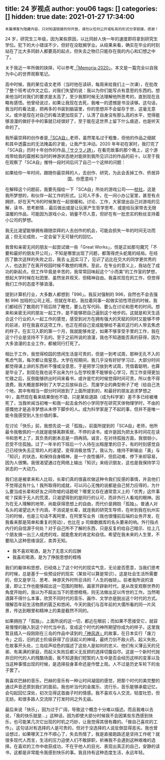 title: 24 岁视点
author: you06
tags: []
categories: []
hidden: true
date: 2021-01-27 17:34:00
---
    本篇博客为隐藏内容，只对知道链接的你开放，请勿以任何公开或私有的形式分享链接，感谢！

24 岁，研究生三年级，因为某些原因，以比同龄人快一年的速度即将拿到研究生学位。犯下的大小错误不少，但好在没耽搁学业。从结果来看，确实在毕业的时刻站在了比大多同龄人都要高的起点，但失去之物已只能存在我的内心和幻想之中了。

关于我近一年所做的抉择，可以参考[「Memoria-2020」](/2021/01/18/memoria-2020/)，本文是一篇完全以自我为中心的世界观察笔记。

高中时候，我的某位语文老师（当时他在读研，每周来给我们上一次课），在批改了整个班考试作文之后，对我们失望的说：我以为你们能写点有意思的东西的。想来他当时对我们的要求是太高了，至少我那时候无法理解他所思考的，直到现在且略有感悟。他曾经说过，如果让我现在去死，我唯一的遗憾是书没读够。这句话，我当时的看法是，把再多的书装到脑袋里，你的思想并不会留存于世，这毫无意义。或许是现在对自己的看法更加现实了，认清了自身没有那么高的水平，觉得能够浪漫的做好手中的事就已经很好了，至于能在这世界上留下什么痕迹，也是听天命的了。

我所最崇拜的创作者是[「SCA自」](https://bangumi.tv/person/5857)老师，虽然笔名过于粗鲁，但他的作品之细腻和其中透露出的无法掩盖的才能，让我产生冲动。2020 年年初在家时，我打完了「SCA自」历时十年创作的作品[「サクラノ詩」](https://bangumi.tv/subject/22423)，在看完故事的那个晚上，这个游戏带给我的震撼和当时的神游状态绝对能排到我所见识过的作品的前十。以至于我在观察了「SCA自」推特一段时间后问了自己一个这样的问题：

<center>
如果给你一年时间，跟随你最崇拜的人，去创作、研究，为此会丢掉工作、侨居异国，你愿意吗？
</center>

在解释这个问题前，我要先描绘一下「SCA自」所处的游戏公司——[枕社](https://zh.moegirl.org.cn/%E6%9E%95#/media/File:Makura-soft_building.jpg)，这是我所梦想的，和伙伴一起工作的形式。公司人不多，在一间小办公室里，甚至有点拥挤，好在天气冷的时候聚在一起很暖和。讨论、工作，大家提出自己对游戏的见解，读书、思考剧情... 最后做出或是让玩家产生哲学思考、或是给玩家带去无限温暖的作品，可能因为游戏小众，销量不尽人意，但好在有一批忠实的粉丝支持着小公司的梦想。

我无比渴望能够拥有跟随崇拜的人去创作的机会，可能会损失一年的时间无功而返；但无论成败，一定会留下无可替代的回忆。

我曾和亲密无间的朋友一起尝试做一些「Great Works」，但是正如那句魔咒「不要和最好的朋友开公司」，不知是哪里出现了问题，都落得虎头蛇尾的结局。在经历了数次这样的失败之后，我去 [p 司](https://pingcap.com/)实习了，见识了远比在交大的同学更优秀的人，也达到了在离开校园时候不敢想的境界。至此，在专业的意义上，我站在了成功的新起点。但工作毕竟是辛苦的，我常常回味起这个“小而美”的工作室的梦想，想起大学时候在社团里、虽然坐井观天、但精神自由。我喜欢现在的工作，但觉得我们工作的态度不够浪漫。

提到计算机行业，大多数人都想到「996」。我反对强制的 996，自然也不会去强制 996 加班的公司上班，但就在年初，我拉着同事一起做实验性项目的时候，我们都经历了数周的下班后除了睡觉，要么在写代码、要么在讨论和思考的时间。想来和亲密无间的朋友一起工作，是不能够把自己逼到这个地步的。这就是和天生适合这个行业的人一起工作的感觉，感受到对方在拥有强大的天赋的同时又能够不停的前进，好在我喜欢这项工作，也正在把自己变成能够给不喜欢这行的人带去焦虑的样子。在实习入职的第一个月，我就能够肯定，如果不够享受手里的工作，我在这个行业是坚持不下去的。至于之前所说的浪漫，我也不知道能否真的获得，因为大多浪漫的主业工作，都被同行打死了。

相比于工作，我觉得校园的悠闲生活是可贵的，但是一到考试周，那种无孔不入的焦虑气氛，每次都让我窒息。大学在校期间，我几乎没有好好学习过，大部分时间都觉得课上讲的东西听不懂或没意思，于是把学习放到考试周，凭借着聪明，也算是毕业了。到现在我也说不出来为什么在学校里不能够安心学习，而工作变得更加忙碌之后，反倒能够挤出时间来看书，或许是忙的时候觉得时间可贵，所以舍不得浪费。我大概是那种到了大学之后放纵自己、荒废学业的典型例子了吧（给自己洗个地，其中有相当一部分时间放到了上面所提到的，和最好的朋友追求梦想之中），虽然现在看来结果倒也不错，只是某些道路（成为科学家）差不多已经被堵死了，当我听闻当初唯一和我一起去金外的小学同学在研究天体物理学时，不由的感慨他才是追寻梦想从未停下脚步的人。成为科学家是了不起的事，但并不是唯一能令我感受到人生价值的事。

在讨论「快乐」前，我想先说一说「孤独」，前面所提到的「SCA自」老师，他所最令我敬佩的一点就是能够离群索居，不停的读书，或许是因为把太多时间花在读书和思考上了，其负责的剧本总是一鸽再鸽。诚言，在对待孤独方面，我很弱小，忍受不住孤独。过了一年半的下班后一个人待在出租屋里的日子，有的时刻感觉自己已经快失去正常的人的渴望，变得消极怠惰了。我认为，维持不断输出「美」与「知识」的状态，和保持自身精神，是一个良性循环，但启动难、停下来却容易，因为人很懒。我很渴望通过在网络上输出「知识」来结识朋友，这也是我保持学习状态的一大动力。

我们总是被拿来和人比较，长辈们真的很喜欢做这种令我们反感的事情，并且他们不觉得这有什么！我所取得的成就，可以问心无愧的说都是自己努力应得的，为什么要当成长辈和好友之间吹嘘的话题呢？哪里又存在通常意义上的「优秀」这件事呢？探索于无人的荒漠，只渴望得到的是同行的认可，而非外行人看戏的眼神。因为在无人理解的地带，尚能获得思想上的自由，而代价是拥抱「孤独」。普通人对名头的渴望远大于内涵，不消说是长辈，就连我的研究生导师，在听到我在杭州实习的时候，也是三句话不离阿里，在阿里写业务（我也很懂前后端的业务开发，在我看来那是简单和重复的劳动），也比在 p 司做数据库的名头要来的响。外行指点内行的自信源于何处？对于自己所不了解的东西，只是反复的给自己暗示、拉上几个朋友搞一出三人成虎的戏，就能愈发的肯定和自信。希望在我未来的人生里，不要陷入这种思维误区，卖弄无知。

- 我不喜欢喝酒，是为了无意义的应酬
- 我喜欢喝酒，是为了挣脱思想的桎梏

我们的躯体和思想，已经烙上了这个时代的现实气息，无论是否愿意，当我们思考的时候，总是基于一些预设好的现实（某些可以算是常识）。这是社会生活所需要的，但又是学习、思考、神游天外时所忌讳的「人生的枷锁」。前者我所说的浪漫，即让工作也能够超出这一范围的限制，画家开辟新时代，是从改变观察世界的角度开始的，我以为不超出当下的思想桎梏，则无法做出足以传世的工作。当然喝酒算不得什么本事，欣赏不同时代的音乐、画作、文学亦是脱出这个时代的方式。理解百年前生活物质的匮乏和悠闲，今天的我们与百年前的大儒所看的同一片风景，传达到眼里和精神上的美是截然不同的。

如果拥抱了「孤独」，上面所说的这一切，都近在眼前；而如果不愿接受它，就容易慢慢的融入到这个时代当中去，变成这个时代的神所期望你成为的样子。这里我暂且插入一段刚刚在三岛的作品中读到的[「神风连」](https://zh.wikipedia.org/wiki/神風連之亂)的故事，在日本实行「废刀令」之后，旧的武士阶级获得了应该起义的神域，最终刀剑不敌火药，起义失败。在故事开头处，三岛绘声绘色的描述了这些人是如何的忠义、他们有义薄云天的兄弟、有美满的家庭，而起义失败后都义无反顾的选择切腹自尽。这是一个新时代抛弃旧时代的人的残酷场面，我不知道我们短暂的人生中是否会经历这样的变革以及当这种事情出现的时候，是选择投身革命还是作壁上观。人不过是历史车轮下的虫子罢了。

我喜欢巴赫的音乐，巴赫的音乐有一种让时间凝固的感觉，把那个时代的美完整的通过声音还原到我们的面前。我也听当代的金属乐、流行乐，音乐能够承载记忆，会勾起回忆深处，初次见得这首曲子时的情感。我不喜欢与人交流，轻度社恐，但无妨，和很多路人交流除了打发时间之外无益。

最后来说「快乐」，因为过于广阔，导致这个概念十分难以描述。而且我难以去说，「我的快乐就是...」这种话，因为即使大部分时候我不会因某些东西感到快乐，也可能某几次它出现的时机之巧妙，让我觉得其很有趣的。「做自己喜欢的工作」，这句话对有选择的人是可贵的，但对于没选择的人说反倒显得恶劣。我也曾设想过，如果哪天工作不顺心了，失去热情了，我是直接跑路还是坚持工作呢？就很多现代人而言，生活的压力迫使人们不敢辞职，祈祷我不会遇到这种艰难的选择。在喜欢的工作中收获成功，不在乎他人的目光、表现出真正的自己，安静的读书，这都是非常能令我感到快乐的事。我且持有这种态度生活，永远年轻。
